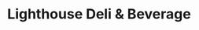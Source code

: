 ---
title: "Lighthouse Deli & Beverage"
url: /mentor/lighthouse-deli-und-beverage/
shop: Lebensmittel
---